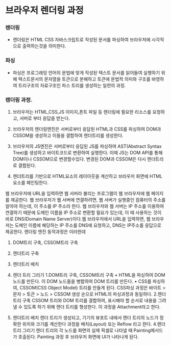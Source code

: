 # 브라우저 렌더링 과정

### 렌더링

- 렌더링은 HTML CSS 자바스크립트로 작성된 문서를 파싱하여 브라우저에 시각적으로 출력하는것을 의미한다.

### 파싱

- 파싱은 프로그래밍 언어의 문법에 맞게 작성된 텍스트 문서를 읽어들여 실행하기 위해 텍스트문서의 문자열을 토큰으로 분해하고 토큰에 문법적 의미와 구조를 바영하여 트리구조의 자료구조인 파스 트리를 생성하는 일련의 과정.

### 렌더링 과정.

1. 브라우저는 HTML,CSS,JS 이미지,폰트 파일 등 렌더링에 필요한 리소스를 요청하고, 서버로 부터 응답을 받는다.

2. 브라우저의 렌더링엔진은 서버로부터 응답된 HTML과 CSS를 파싱하여 DOM과 CSSOM을 생성하고 이들을 결합하여 렌더트리를 생성한다.

3. 브라우저의 JS엔진은 서버로부터 응답된 JS를 파싱하여 AST(Abstract Syntax Tree)를 생성하고 바이트코드로 변환하여 실행한다. 이때 JS는 DOM API를 통해 DOM이나 CSSOM으로 변경할수있다. 변경된 DOM과 CSSOM은 다시 렌더트리로 결합된다.

4. 렌더트리를 기반으로 HTML요소의 레이아웃을 계산하고 브라우저 화면에 HTML요소를 페인팅한다.

웹 브라우저에 URL을 입력하면 웹 서버라 불리는 프로그램이 웹 브라우저에 웹 페이지를 제공한다. 웹 브라우저가 웹 서버에 연결하려면, 웹 서버가 실행중인 컴퓨터의 주소를 알아야 하는데, 이 주소를 IP 주소라 한다. 웹 브라우저와 웹 서버는 IP 주소를 이용하여 연결하기 때문에 도메인 이름을 IP 주소로 변환할 필요가 있는데, 이 때 사용하는 것이 바로 DNS(Domain Name Server)이다.웹 브라우저에서 URL을 입력하면, 웹 브라우저는 도메인 이름에 해당하는 IP 주소를 DNS에 요청하고, DNS는 IP주소를 응답으로 제공한다.
렌더링 엔진 동작과정은 이러한데

1. DOM트리 구축, CSSOM트리 구축
2. 렌더트리 구축
3. 렌더트리 배치
4. 렌더 트리 그리기
   1.DOM트리 구축, CSSOM트리 구축
   • HTML을 파싱하여 DOM 노드를 만든다. 이 DOM 노드들을 병합하여 DOM 트리를 만든다.
   • CSS를 파싱하여, CSSOM(CSS Object Model) 트리를 만들게 된다.
   CSS파싱 과정은 바이트 > 문자 > 토큰 > 노드 > CSSOM 생성 순으로 HTML의 파싱과정과 동일하다. 2.렌더트리 구축
   CSSOM 트리와 DOM 트리를 결합하여, 표시해야 할 순서로 내용을 그려낼 수 있도록 하기 위해 렌더 트리를 형성한다. 이 과정을 Attachment라고 한다.

5. 렌더트리 배치
   렌더 트리가 생성되고, 기기의 뷰포트 내에서 렌더 트리의 노드가 정확한 위치와 크기를 계산한다 과정을 배치(Layout) 또는 Reflow 라고 한다. 4.렌더 트리 그리기
   렌더 트리의 각 노드를 화면의 실제 픽셀로 나타낼 때 Painting메서드가 호출된다. Painting 과정 후 브라우저 화면에 UI가 나타나게 된다.
